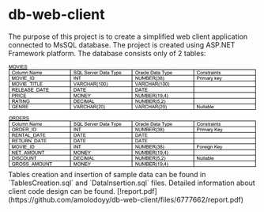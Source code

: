 # db-web-client
The purpose of this project is to create a simplified web client application connected to MsSQL database. The project is created using ASP.NET Framework platform. The database consists only of 2 tables:  
  
<img src="https://github.com/amolodoyy/db-web-client/raw/main/tables.jpg" width="600">  
Tables creation and insertion of sample data can be found in `TablesCreation.sql` and `DataInsertion.sql` files. Detailed information about client code design can be found.
[!report.pdf](https://github.com/amolodoyy/db-web-client/files/6777662/report.pdf)
